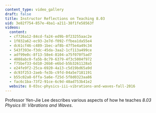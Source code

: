 ```yaml
---
content_type: video_gallery
draft: false
title: Instructor Reflections on Teaching 8.03
uid: 3e82f754-857e-4ba1-a211-38f1fe58563f
videos:
  content:
  - cf726a12-84cd-fa24-ed9b-0f23255aac2e
  - 1f032a62-ec93-2e7d-f092-ffbea1da55e4
  - dc61cf46-c489-1bec-af8b-47f5e4a49c34
  - 543f393e-f3dc-45da-3aa2-1cf113a499ce
  - adf99e0c-8f13-58e4-8104-a75f070f5ad7
  - 4088abc0-fa5b-8c79-6379-4f3c5004f972
  - f75bef33-6d10-26b8-e6bd-b5b3261128a5
  - e24fe9f2-25ca-6920-4a13-c5d19bd65a9d
  - dc93f253-2aeb-fe3b-c9fd-04a5e7181191
  - b55c02a8-6ffa-5a6e-f25d-5f8d0323aa86
  - fac6c1ba-73f2-91ce-6c9d-40ad753b41e2
  website: 8-03sc-physics-iii-vibrations-and-waves-fall-2016
---
```

Professor Yen-Jie Lee describes various aspects of how he teaches _8.03 Physics III: Vibrations and Waves_.